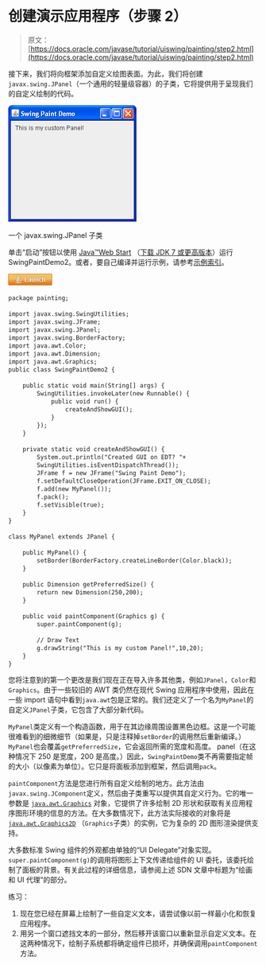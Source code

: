 # 创建演示应用程序（步骤 2）

> 原文： [https://docs.oracle.com/javase/tutorial/uiswing/painting/step2.html](https://docs.oracle.com/javase/tutorial/uiswing/painting/step2.html)

接下来，我们将向框架添加自定义绘图表面。为此，我们将创建`javax.swing.JPanel`（一个通用的轻量级容器）的子类，它将提供用于呈现我们的自定义绘制的代码。

![Creating a New Project within the GUI](img/ab6febd9863bbe7f4087de17ce549c53.jpg)

一个 javax.swing.JPanel 子类



单击“启动”按钮以使用 [Java™Web Start](http://www.oracle.com/technetwork/java/javase/javawebstart/index.html) （[下载 JDK 7 或更高版本](http://www.oracle.com/technetwork/java/javase/downloads/index.html)）运行 SwingPaintDemo2。或者，要自己编译并运行示例，请参考[示例索引](../examples/painting/index.html#SwingPaintDemo2)。

[![Launches the SwingPaintDemo2 example](img/4707a69a17729d71c56b2bdbbb4cc61c.jpg)](https://docs.oracle.com/javase/tutorialJWS/samples/uiswing/SwingPaintDemo2Project/SwingPaintDemo2.jnlp)

```
package painting;

import javax.swing.SwingUtilities;
import javax.swing.JFrame;
import javax.swing.JPanel;
import javax.swing.BorderFactory;
import java.awt.Color;
import java.awt.Dimension;
import java.awt.Graphics; 
public class SwingPaintDemo2 {

    public static void main(String[] args) {
        SwingUtilities.invokeLater(new Runnable() {
            public void run() {
                createAndShowGUI(); 
            }
        });
    }

    private static void createAndShowGUI() {
        System.out.println("Created GUI on EDT? "+
        SwingUtilities.isEventDispatchThread());
        JFrame f = new JFrame("Swing Paint Demo");
        f.setDefaultCloseOperation(JFrame.EXIT_ON_CLOSE);
        f.add(new MyPanel());
        f.pack();
        f.setVisible(true);
    }
}

class MyPanel extends JPanel {

    public MyPanel() {
        setBorder(BorderFactory.createLineBorder(Color.black));
    }

    public Dimension getPreferredSize() {
        return new Dimension(250,200);
    }

    public void paintComponent(Graphics g) {
        super.paintComponent(g);       

        // Draw Text
        g.drawString("This is my custom Panel!",10,20);
    }  
} 

```

您将注意到的第一个更改是我们现在正在导入许多其他类，例如`JPanel`，`Color`和`Graphics`。由于一些较旧的 AWT 类仍然在现代 Swing 应用程序中使用，因此在一些 import 语句中看到`java.awt`包是正常的。我们还定义了一个名为`MyPanel`的自定义`JPanel`子类，它包含了大部分新代码。

`MyPanel`类定义有一个构造函数，用于在其边缘周围设置黑色边框。这是一个可能很难看到的细微细节（如果是，只是注释掉`setBorder`的调用然后重新编译。）`MyPanel`也会覆盖`getPreferredSize`，它会返回所需的宽度和高度。 panel（在这种情况下 250 是宽度，200 是高度。）因此，`SwingPaintDemo`类不再需要指定帧的大小（以像素为单位）。它只是将面板添加到框架，然后调用`pack`。

`paintComponent`方法是您进行所有自定义绘制的地方。此方法由`javax.swing.JComponent`定义，然后由子类重写以提供其自定义行为。它的唯一参数是 [`java.awt.Graphics`](https://docs.oracle.com/javase/8/docs/api/java/awt/Graphics.html) 对象，它提供了许多绘制 2D 形状和获取有关应用程序图形环境的信息的方法。在大多数情况下，此方法实际接收的对象将是 [`java.awt.Graphics2D`](https://docs.oracle.com/javase/8/docs/api/java/awt/Graphics2D.html) （`Graphics`子类）的实例，它为复杂的 2D 图形渲染提供支持。

大多数标准 Swing 组件的外观都由单独的“UI Delegate”对象实现。 `super.paintComponent(g)`的调用将图形上下文传递给组件的 UI 委托，该委托绘制了面板的背景。有关此过程的详细信息，请参阅上述 SDN 文章中标题为“绘画和 UI 代理”的部分。

练习：

1.  现在您已经在屏幕上绘制了一些自定义文本，请尝试像以前一样最小化和恢复应用程序。
2.  用另一个窗口遮挡文本的一部分，然后移开该窗口以重新显示自定义文本。在这两种情况下，绘制子系统都将确定组件已损坏，并确保调用`paintComponent`方法。